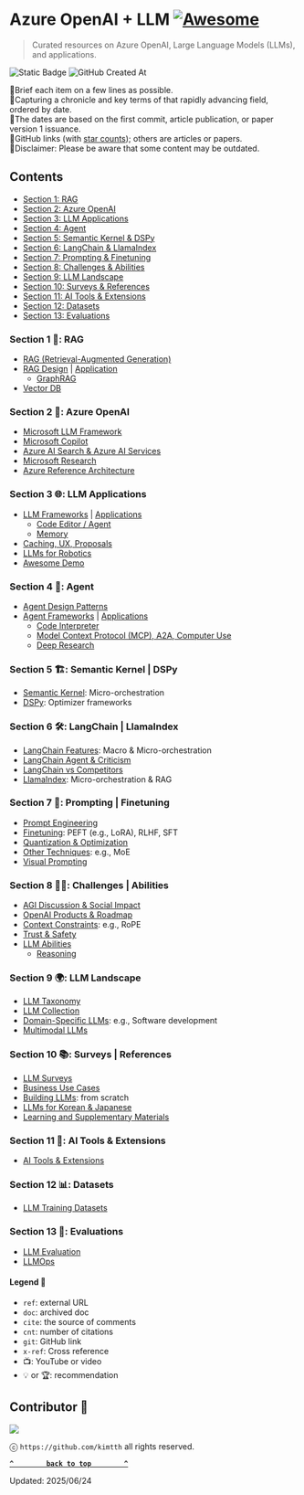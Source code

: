 # Azure OpenAI + LLM [![Awesome](https://awesome.re/badge-flat2.svg)](https://awesome.re) 

> Curated resources on Azure OpenAI, Large Language Models (LLMs), and applications.

![Static Badge](https://img.shields.io/badge/llm-azure_openai-blue?style=flat-square)  ![GitHub Created At](https://img.shields.io/github/created-at/kimtth/awesome-azure-openai-llm?style=flat-square)

🔹Brief each item on a few lines as possible.  
🔹Capturing a chronicle and key terms of that rapidly advancing field, ordered by date.  
🔹The dates are based on the first commit, article publication, or paper version 1 issuance.  
🔹GitHub links (with [star counts](https://shields.io/badges/git-hub-repo-stars)); others are articles or papers.  
🔹Disclaimer: Please be aware that some content may be outdated.

## Contents

- [Section 1: RAG](#section-1--rag)
- [Section 2: Azure OpenAI](#section-2--azure-openai)
- [Section 3: LLM Applications](#section-3--llm-applications)
- [Section 4: Agent](#section-4--agent)
- [Section 5: Semantic Kernel & DSPy](#section-5-️-semantic-kernel--dspy)
- [Section 6: LangChain & LlamaIndex](#section-6-️-langchain--llamaindex)
- [Section 7: Prompting & Finetuning](#section-7--prompting--finetuning)
- [Section 8: Challenges & Abilities](#section-8-️-challenges--abilities)
- [Section 9: LLM Landscape](#section-9--llm-landscape)
- [Section 10: Surveys & References](#section-10--surveys--references)
- [Section 11: AI Tools & Extensions](#section-11--ai-tools--extensions)
- [Section 12: Datasets](#section-12--datasets)
- [Section 13: Evaluations](#section-13--evaluations)

### **Section 1** 🎯: RAG
- [RAG (Retrieval-Augmented Generation)](section/rag.md/#rag-retrieval-augmented-generation)
- [RAG Design](section/rag.md/#rag-solution-design) | [Application](section/rag.md/#rag-development)
  - [GraphRAG](section/rag.md/#graphrag)
- [Vector DB](section/rag.md/#vector-database-comparison)

### **Section 2** 🌌: Azure OpenAI
- [Microsoft LLM Framework](section/aoai.md/#microsoft-azure-openai-llm-framework)
- [Microsoft Copilot](section/aoai.md/#microsoft-copilot)
- [Azure AI Search & Azure AI Services](section/aoai.md/#azure-ai-search)
- [Microsoft Research](section/aoai.md/#microsoft-research)
- [Azure Reference Architecture](section/aoai.md/#azure-reference-architectures)

### **Section 3** 🌐: LLM Applications
- [LLM Frameworks](section/app.md/#applications-frameworks-and-user-interface-uiux) | [Applications](section/app.md/#llm-application-development)
  - [Code Editor / Agent](section/app.md/#code-editor--agent)
  - [Memory](section/app.md/#llm-memory)
- [Caching, UX, Proposals](section/app.md/#caching)
- [LLMs for Robotics](section/app.md/#llm-for-robotics-bridging-ai-and-robotics)
- [Awesome Demo](section/app.md/#awesome-demo)

### **Section 4** 🤖: Agent
- [Agent Design Patterns](section/agent.md/#agent-design-patterns)
- [Agent Frameworks](section/agent.md/#agent-framework) | [Applications](section/agent.md/#agent-application)
  - [Code Interpreter](section/agent.md/#oss-alternatives-for-openai-code-interpreter-aka-advanced-data-analytics)
  - [Model Context Protocol (MCP), A2A, Computer Use](section/agent.md/#model-context-protocol-mcp-a2a-computer-use)
  - [Deep Research](section/agent.md/#deep-research)

### **Section 5** 🏗️: Semantic Kernel | DSPy
- [Semantic Kernel](section/sk_dspy.md/#semantic-kernel): Micro-orchestration
- [DSPy](section/sk_dspy.md/#dspy): Optimizer frameworks

### **Section 6** 🛠️: LangChain | LlamaIndex
- [LangChain Features](section/langchain.md/#langchain-feature-matrix--cheetsheet): Macro & Micro-orchestration
- [LangChain Agent & Criticism](section/langchain.md/#langchain-chain-type-chains--summarizer)
- [LangChain vs Competitors](section/langchain.md/#langchain-vs-competitors)
- [LlamaIndex](section/langchain.md/#llamaindex): Micro-orchestration & RAG

### **Section 7** 🧠: Prompting | Finetuning
- [Prompt Engineering](section/prompt.md/#prompt-engineering)
- [Finetuning](section/ft.md/#finetuning): PEFT (e.g., LoRA), RLHF, SFT
- [Quantization & Optimization](section/ft.md/#quantization-techniques)
- [Other Techniques](section/ft.md/#other-techniques-and-llm-patterns): e.g., MoE
- [Visual Prompting](section/prompt.md/#visual-prompting--visual-grounding)

### **Section 8** 🏄‍♂️: Challenges | Abilities
- [AGI Discussion & Social Impact](section/chab.md/#agi-discussion-and-social-impact)
- [OpenAI Products & Roadmap](section/chab.md/#openais-roadmap-and-products)
- [Context Constraints](section/chab.md/#context-constraints): e.g., RoPE
- [Trust & Safety](section/chab.md/#trustworthy-safe-and-secure-llm)
- [LLM Abilities](section/chab.md/#large-language-model-is-abilities)
  - [Reasoning](section/chab.md/#reasoning)

### **Section 9** 🌍: LLM Landscape
- [LLM Taxonomy](section/llm.md/#large-language-models-in-2023)
- [LLM Collection](section/llm.md/#large-language-model-collection)
- [Domain-Specific LLMs](section/llm.md/#llm-for-domain-specific): e.g., Software development
- [Multimodal LLMs](section/llm.md/#mllm-multimodal-large-language-model)

### **Section 10** 📚: Surveys | References
- [LLM Surveys](section/survey_ref.md/#survey-on-large-language-models)
- [Business Use Cases](section/survey_ref.md/#business-use-cases)
- [Building LLMs](section/survey_ref.md/#build-an-llms-from-scratch-picogpt-and-lit-gpt): from scratch
- [LLMs for Korean & Japanese](section/survey_ref.md/#llm-materials-for-east-asian-languages)
- [Learning and Supplementary Materials](section/survey_ref.md/#learning-and-supplementary-materials)

### **Section 11** 🧰: AI Tools & Extensions
- [AI Tools & Extensions](section/ai_tool.md/#section-10-general-ai-tools-and-extensions)

### **Section 12** 📊: Datasets
- [LLM Training Datasets](section/dataset.md/#datasets-for-llm-training)

### **Section 13** 📝: Evaluations
- [LLM Evaluation](section/eval.md/#evaluating-large-language-models)
- [LLMOps](section/eval.md/#llmops-large-language-model-operations)

#### **Legend** 🔑
- `ref`: external URL
- `doc`: archived doc
- `cite`: the source of comments
- `cnt`: number of citations
- `git`: GitHub link
- `x-ref`: Cross reference
- 📺: YouTube or video
- 💡 or 🏆: recommendation

## **Contributor** 👀

<a href="https://github.com/kimtth/awesome-azure-openai-llm/graphs/contributors">
  <img src="https://contrib.rocks/image?repo=kimtth/awesome-azure-openai-llm" />
</a>

ⓒ `https://github.com/kimtth` all rights reserved.

**[`^        back to top        ^`](#contents)**

Updated: 2025/06/24
